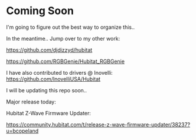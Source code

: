 # Coming Soon
I'm going to figure out the best way to organize this.. 

In the meantime.. Jump over to my other work:

https://github.com/djdizzyd/hubitat

https://github.com/RGBGenie/Hubitat_RGBGenie

I have also contributed to drivers @ Inovelli:
https://github.com/InovelliUSA/Hubitat

I will be updating this repo soon.. 

Major release today:

Hubitat Z-Wave Firmware Updater:

https://community.hubitat.com/t/release-z-wave-firmware-updater/38237?u=bcopeland
